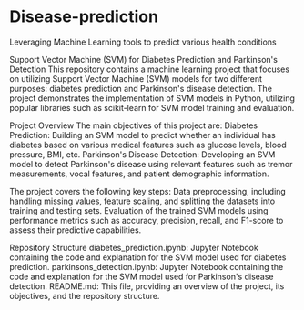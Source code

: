 # Disease-prediction
Leveraging Machine Learning tools to predict various health conditions

Support Vector Machine (SVM) for Diabetes Prediction and Parkinson's Detection
This repository contains a machine learning project that focuses on utilizing Support Vector Machine (SVM) models for two different purposes: diabetes prediction and Parkinson's disease detection. The project demonstrates the implementation of SVM models in Python, utilizing popular libraries such as scikit-learn for SVM model training and evaluation.


Project Overview
The main objectives of this project are:
Diabetes Prediction: Building an SVM model to predict whether an individual has diabetes based on various medical features such as glucose levels, blood pressure, BMI, etc.
Parkinson's Disease Detection: Developing an SVM model to detect Parkinson's disease using relevant features such as tremor measurements, vocal features, and patient demographic information.

The project covers the following key steps:
Data preprocessing, including handling missing values, feature scaling, and splitting the datasets into training and testing sets.
Evaluation of the trained SVM models using performance metrics such as accuracy, precision, recall, and F1-score to assess their predictive capabilities.

Repository Structure
diabetes_prediction.ipynb: Jupyter Notebook containing the code and explanation for the SVM model used for diabetes prediction.
parkinsons_detection.ipynb: Jupyter Notebook containing the code and explanation for the SVM model used for Parkinson's disease detection.
README.md: This file, providing an overview of the project, its objectives, and the repository structure.

